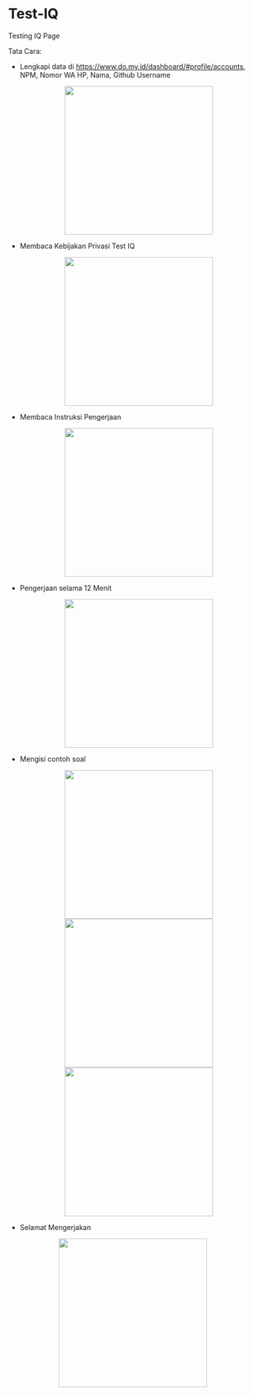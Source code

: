 # Test-IQ

Testing IQ Page

Tata Cara: 

- Lengkapi data di https://www.do.my.id/dashboard/#profile/accounts, NPM, Nomor WA HP, Nama, Github Username

   <p align="center">
    <img src="https://github.com/user-attachments/assets/c04c603e-1192-4a7d-a000-18b20589d9c1" width="300">
 </p>

- Membaca Kebijakan Privasi Test IQ

    <p align="center">
    <img src="https://github.com/user-attachments/assets/f94b616d-ae22-4d3d-ae8b-58818513406e" width="300">
 </p>

 - Membaca Instruksi Pengerjaan

    <p align="center">
    <img src="https://github.com/user-attachments/assets/930a9fe7-7f2a-42ea-ac7d-6fa4857a5ff4" width="300">
 </p>

 - Pengerjaan selama 12 Menit

    <p align="center">
    <img src="https://github.com/user-attachments/assets/49e26ac6-739a-46cd-bcec-893da4135893" width="300">
 </p>

- Mengisi contoh soal

    <p align="center">
    <img src="https://github.com/user-attachments/assets/5cea19d9-f3ad-4b88-b656-8b2fe192ba83" width="300">
    <img src= "https://github.com/user-attachments/assets/bff2bbd7-ac43-45ec-8da5-6f0f66a710bb" width="300">
    <img src= "https://github.com/user-attachments/assets/2289e1ab-e230-4833-a212-feb3310952bb" width=300">
 </p>

- Selamat Mengerjakan

<p align="center">
    <img src= "https://github.com/user-attachments/assets/f889467c-85a1-4b32-8f3f-8317d0a6f673" width=300">
</p>
